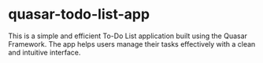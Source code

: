 # quasar-todo-list-app
This is a simple and efficient To-Do List application built using the Quasar Framework. The app helps users manage their tasks effectively with a clean and intuitive interface.
